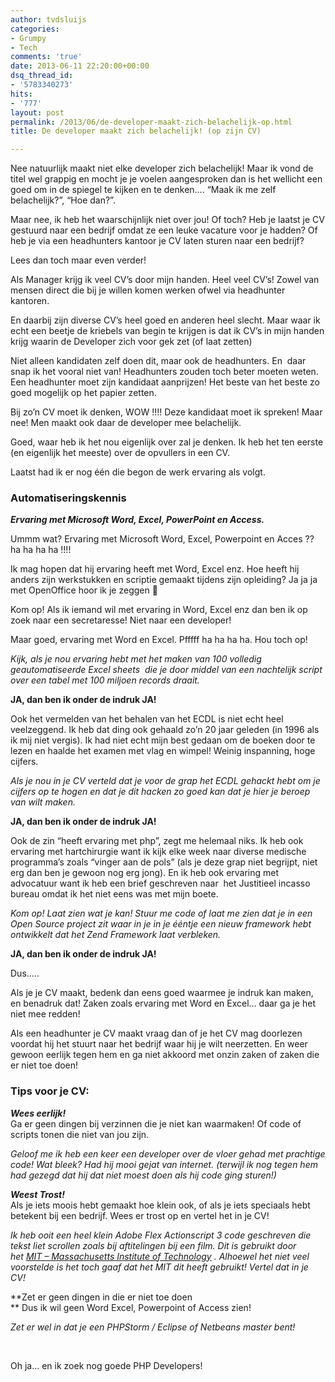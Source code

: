```yaml
---
author: tvdsluijs
categories:
- Grumpy
- Tech
comments: 'true'
date: 2013-06-11 22:20:00+00:00
dsq_thread_id:
- '5783340273'
hits:
- '777'
layout: post
permalink: /2013/06/de-developer-maakt-zich-belachelijk-op.html
title: De developer maakt zich belachelijk! (op zijn CV)

---
```

Nee natuurlijk maakt niet elke developer zich belachelijk! Maar ik vond de titel wel grappig en mocht je je voelen aangesproken dan is het wellicht een goed om in de spiegel te kijken en te denken&#8230;. &#8220;Maak ik me zelf belachelijk?&#8221;, &#8220;Hoe dan?&#8221;.

Maar nee, ik heb het waarschijnlijk niet over jou! Of toch? Heb je laatst je CV gestuurd naar een bedrijf omdat ze een leuke vacature voor je hadden? Of heb je via een headhunters kantoor je CV laten sturen naar een bedrijf?

Lees dan toch maar even verder!<!--more-->

Als Manager krijg ik veel CV&#8217;s door mijn handen. Heel veel CV&#8217;s! Zowel van mensen direct die bij je willen komen werken ofwel via headhunter kantoren.

En daarbij zijn diverse CV&#8217;s heel goed en anderen heel slecht. Maar waar ik echt een beetje de kriebels van begin te krijgen is dat ik CV&#8217;s in mijn handen krijg waarin de Developer zich voor gek zet (of laat zetten)

Niet alleen kandidaten zelf doen dit, maar ook de headhunters. En  daar snap ik het vooral niet van! Headhunters zouden toch beter moeten weten. Een headhunter moet zijn kandidaat aanprijzen! Het beste van het beste zo goed mogelijk op het papier zetten.

Bij zo&#8217;n CV moet ik denken, WOW !!!! Deze kandidaat moet ik spreken! Maar nee! Men maakt ook daar de developer mee belachelijk.

Goed, waar heb ik het nou eigenlijk over zal je denken. Ik heb het ten eerste (en eigenlijk het meeste) over de opvullers in een CV.

Laatst had ik er nog één die begon de werk ervaring als volgt.

<div title="Page 2">
  </p> 
  
  <h3>
    Automatiseringskennis
  </h3>
  
  <p>
    <strong><em>Ervaring met Microsoft Word, Excel, PowerPoint en Access. </em></strong>
  </p>
</div>

Ummm wat? Ervaring met Microsoft Word, Excel, Powerpoint en Acces ?? ha ha ha ha !!!!

Ik mag hopen dat hij ervaring heeft met Word, Excel enz. Hoe heeft hij anders zijn werkstukken en scriptie gemaakt tijdens zijn opleiding? Ja ja ja met OpenOffice hoor ik je zeggen 🙂

Kom op! Als ik iemand wil met ervaring in Word, Excel enz dan ben ik op zoek naar een secretaresse! Niet naar een developer!

Maar goed, ervaring met Word en Excel. Pfffff ha ha ha ha. Hou toch op!

_Kijk, als je nou ervaring hebt met het maken van 100 volledig geautomatiseerde Excel sheets  die je door middel van een nachtelijk script over een tabel met 100 miljoen records draait._

**JA, dan ben ik onder de indruk JA!**

Ook het vermelden van het behalen van het ECDL is niet echt heel veelzeggend. Ik heb dat ding ook gehaald zo&#8217;n 20 jaar geleden (in 1996 als ik mij niet vergis). Ik had niet echt mijn best gedaan om de boeken door te lezen en haalde het examen met vlag en wimpel! Weinig inspanning, hoge cijfers.

_Als je nou in je CV verteld dat je voor de grap het ECDL gehackt hebt om je cijfers op te hogen en dat je dit hacken zo goed kan dat je hier je beroep van wilt maken._

**JA, dan ben ik onder de indruk JA!**

Ook de zin &#8220;heeft ervaring met php&#8221;, zegt me helemaal niks. Ik heb ook ervaring met hartchirurgie want ik kijk elke week naar diverse medische programma&#8217;s zoals &#8220;vinger aan de pols&#8221; (als je deze grap niet begrijpt, niet erg dan ben je gewoon nog erg jong). En ik heb ook ervaring met advocatuur want ik heb een brief geschreven naar  het Justitieel incasso bureau omdat ik het niet eens was met mijn boete.

_Kom op! Laat zien wat je kan! Stuur me code of laat me zien dat je in een Open Source project zit waar in je in je ééntje een nieuw framework hebt ontwikkelt dat het Zend Framework laat verbleken._

**JA, dan ben ik onder de indruk JA!**

Dus&#8230;..

Als je je CV maakt, bedenk dan eens goed waarmee je indruk kan maken, en benadruk dat! Zaken zoals ervaring met Word en Excel&#8230; daar ga je het niet mee redden!

Als een headhunter je CV maakt vraag dan of je het CV mag doorlezen voordat hij het stuurt naar het bedrijf waar hij je wilt neerzetten. En weer gewoon eerlijk tegen hem en ga niet akkoord met onzin zaken of zaken die er niet toe doen!

### **Tips voor je CV:**

_**Wees eerlijk!**_  
Ga er geen dingen bij verzinnen die je niet kan waarmaken! Of code of scripts tonen die niet van jou zijn.

_Geloof me ik heb een keer een developer over de vloer gehad met prachtige code! Wat bleek? Had hij mooi gejat van internet. (terwijl ik nog tegen hem had gezegd dat hij dat niet moest doen als hij code ging sturen!)_

_**Weest Trost!**_  
Als je iets moois hebt gemaakt hoe klein ook, of als je iets speciaals hebt betekent bij een bedrijf. Wees er trost op en vertel het in je CV!

_Ik heb ooit een heel klein Adobe Flex Actionscript 3 code geschreven die tekst liet scrollen zoals bij aftitelingen bij een film. Dit is gebruikt door het [MIT &#8211; Massachusetts Institute of Technology](http://web.mit.edu/) . Alhoewel het niet veel voorstelde is het toch gaaf dat het MIT dit heeft gebruikt! Vertel dat in je CV!_

**Zet er geen dingen in die er niet toe doen  
** Dus ik wil geen Word Excel, Powerpoint of Access zien!

_Zet er wel in dat je een PHPStorm / Eclipse of Netbeans master bent!_

&nbsp;

Oh ja&#8230; en ik zoek nog goede PHP Developers!